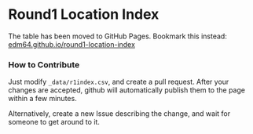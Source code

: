 # Round1 Location Index

The table has been moved to GitHub Pages. Bookmark this instead: [edm64.github.io/round1-location-index](edm64.github.io/round1-location-index)

### How to Contribute

Just modify `_data/r1index.csv`, and create a pull request. After your changes are accepted, github will automatically publish them to the page within a few minutes.

Alternatively, create a new Issue describing the change, and wait for someone to get around to it.
